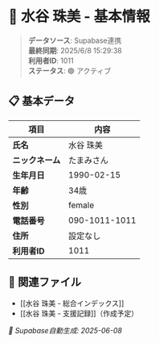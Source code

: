 # 🔄 水谷 珠美 - 基本情報

> **データソース**: Supabase連携  
> **最終同期**: 2025/6/8 15:29:38  
> **利用者ID**: 1011  
> **ステータス**: 🟢 アクティブ

## 📋 基本データ

| 項目 | 内容 |
|------|------|
| **氏名** | 水谷 珠美 |
| **ニックネーム** | たまみさん |
| **生年月日** | 1990-02-15 |
| **年齢** | 34歳 |
| **性別** | female |
| **電話番号** | 090-1011-1011 |
| **住所** | 設定なし |
| **利用者ID** | 1011 |

## 🔗 関連ファイル
- [[水谷 珠美 - 総合インデックス]]
- [[水谷 珠美 - 支援記録]]（作成予定）

*🔄 Supabase自動生成: 2025-06-08*